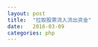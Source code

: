 ```yaml
---
layout: post
title:  "拉取股票流入流出资金"
date:   2016-03-09
categories: php
---
```



<?php
header("Content-Type: text/html;charset=utf-8");
$scrFile="gupiao.csv";
$tagFile = dirname(realpath($file)) . DIRECTORY_SEPARATOR . php . DIRECTORY_SEPARATOR . $scrFile; 
$url="http://stockpage.10jqka.com.cn/spService/002424/Funds/realFunds";
if(($fh = fopen($tagFile,'wb')) === false){
  die($tagFile . "不可写 \n");
}else{
  echo $tagFile . "写入成功\n";
}


if(fwrite($fh, $string) === false){   //将$string写入资源$fh，并根据返回值给出不同提示信息，写入成功返回字符串字节数，写入失败返回false
  echo "写入文件：$tagFile ok \n";
  exit;
}else{
  echo "写入文件：$tagFile  成功. \n";
    }   



```
**jialei tigong**
curl --compressed http://stockpage.10jqka.com.cn/spService/002424/Funds/realFunds
来获取
"title":{
	"zlc":4148.77,
	"zlr":4279.77,
	"je":"97.78"
}
```



/*
if(($fn = fopen($url,'rb')) === false){
  die($url . "读取失败\n");
}
if($fh){
	 echo "从文件读取的内容为：\n";
	 while(!feof($fh)){
	 	$buffer = fgets($fh,50);
	 	echo $buffer;
} 
fclose($fh);
}
